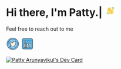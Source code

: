# Hi there, I'm Patty.| <img src="hi.gif" width="30">

Feel free to reach out to me

<a href="https://twitter.com/pattyarunya" ><img src="twitter.png" alt="hi" width="36"/></a>
<a href="https://linkedin.com/in/pattyarunyavikul/">
<img src="linkedin.png" alt="linkedin" width="36"/></a>

<a href="https://app.daily.dev/pattyarun"><img src="https://api.daily.dev/devcards/06e93d4148f04ad9937c414c7c87fbfa.png?r=zpt" width="400" alt="Patty Arunyavikul's Dev Card"/></a>

